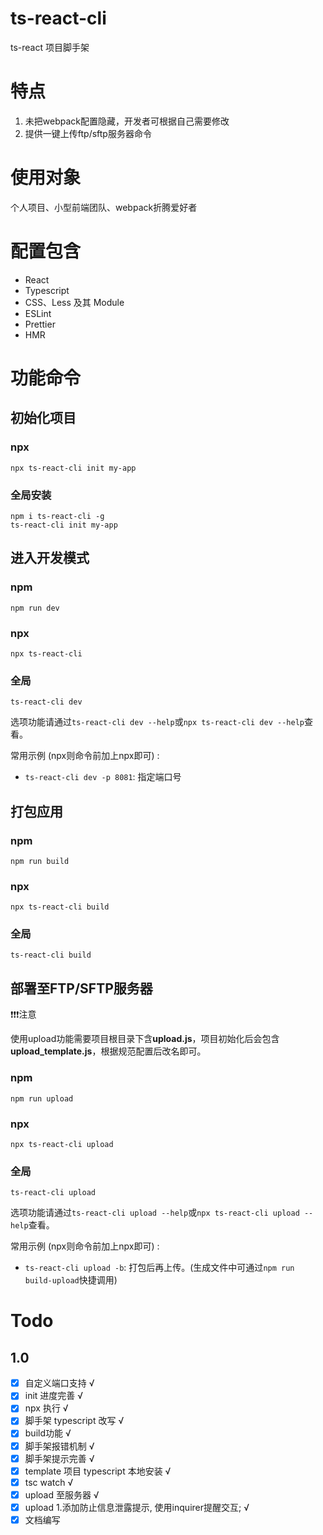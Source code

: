 # ts-react-cli
ts-react 项目脚手架

# 特点
1. 未把webpack配置隐藏，开发者可根据自己需要修改
2. 提供一键上传ftp/sftp服务器命令

# 使用对象
个人项目、小型前端团队、webpack折腾爱好者

# 配置包含
- React
- Typescript
- CSS、Less 及其 Module
- ESLint
- Prettier
- HMR


# 功能命令

## 初始化项目

### npx
```
npx ts-react-cli init my-app
```
### 全局安装
```
npm i ts-react-cli -g
ts-react-cli init my-app
```

## 进入开发模式

### npm
```
npm run dev
```

### npx
```
npx ts-react-cli 
```

### 全局
```
ts-react-cli dev
```

选项功能请通过`ts-react-cli dev --help`或`npx ts-react-cli dev --help`查看。

常用示例 (npx则命令前加上npx即可) :
* `ts-react-cli dev -p 8081`: 指定端口号

## 打包应用

### npm
```
npm run build
```

### npx
```
npx ts-react-cli build
```

### 全局
```
ts-react-cli build
```

## 部署至FTP/SFTP服务器
❗❗❗注意

使用upload功能需要项目根目录下含**upload.js**，项目初始化后会包含**upload_template.js**，根据规范配置后改名即可。
### npm
```
npm run upload
```

### npx
```
npx ts-react-cli upload
```

### 全局
```
ts-react-cli upload
```

选项功能请通过`ts-react-cli upload --help`或`npx ts-react-cli upload --help`查看。

常用示例 (npx则命令前加上npx即可) :
* `ts-react-cli upload -b`: 打包后再上传。(生成文件中可通过`npm run build-upload`快捷调用)



# Todo

## 1.0
- [x] 自定义端口支持 √
- [x] init 进度完善 √
- [x] npx 执行 √
- [x] 脚手架 typescript 改写 √
- [x] build功能 √
- [x] 脚手架报错机制 √
- [x] 脚手架提示完善 √
- [x] template 项目 typescript 本地安装 √
- [x] tsc watch √
- [x] upload 至服务器 √
- [x] upload 1.添加防止信息泄露提示, 使用inquirer提醒交互; √
- [x] 文档编写
